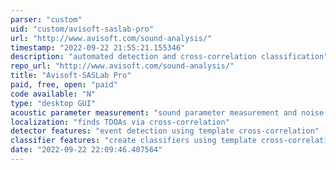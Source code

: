 ```yaml
---
parser: "custom"
uid: "custom/avisoft-saslab-pro"
url: "http://www.avisoft.com/sound-analysis/"
timestamp: "2022-09-22 21:55:21.155346"
description: "automated detection and cross-correlation classification"
repo_url: "http://www.avisoft.com/sound-analysis/"
title: "Avisoft-SASLab Pro"
paid, free, open: "paid"
code available: "N"
type: "desktop GUI"
acoustic parameter measurement: "sound parameter measurement and noise level measurement"
localization: "finds TDOAs via cross-correlation"
detector features: "event detection using template cross-correlation"
classifier features: "create classifiers using template cross-correlation"
date: "2022-09-22 22:09:46.407564"
---
```

